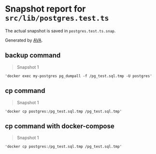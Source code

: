 # Snapshot report for `src/lib/postgres.test.ts`

The actual snapshot is saved in `postgres.test.ts.snap`.

Generated by [AVA](https://avajs.dev).

## backup command

> Snapshot 1

    'docker exec my-postgres pg_dumpall -f /pg_test.sql.tmp -U postgres'

## cp command

> Snapshot 1

    'docker cp postgres:/pg_test.sql.tmp /pg_test.sql.tmp'

## cp command with docker-compose

> Snapshot 1

    'docker cp postgres:/pg_test.sql.tmp /pg_test.sql.tmp'
